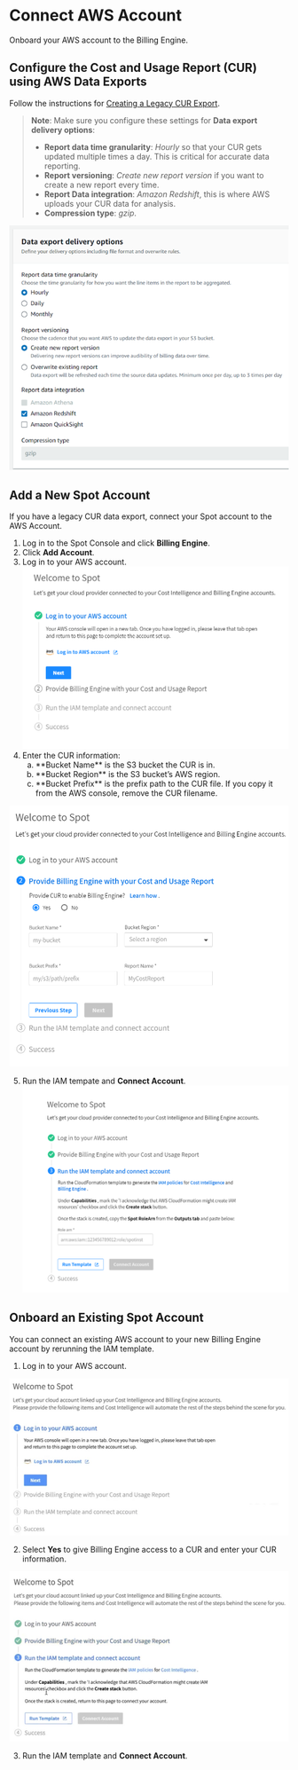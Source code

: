# Connect AWS Account 

Onboard your AWS account to the Billing Engine.

## Configure the Cost and Usage Report (CUR) using AWS Data Exports

Follow the instructions for [Creating a Legacy CUR Export](https://docs.aws.amazon.com/cur/latest/userguide/dataexports-create-legacy.html).
> **Note**: Make sure you configure these settings for **Data export delivery options**:
> * **Report data time granularity**: <i>Hourly</i> so that your CUR gets updated multiple times a day. This is critical for accurate data reporting.
> * **Report versioning**: <i>Create new report version</i> if you want to create a new report every time.
> * **Report Data integration**: <i>Amazon Redshift</i>, this is where AWS uploads your CUR data for analysis.
> * **Compression type**: <i>gzip</i>.

![data export delivery options](https://github.com/spotinst/help/blob/master/src/docs/billing-engine/_media/connect-aws-data-export-delivery.png)

## Add a New Spot Account

If you have a legacy CUR data export, connect your Spot account to the AWS Account.

1. Log in to the Spot Console and click **Billing Engine**.
2. Click **Add Account**.
3. Log in to your AWS account.
![log in to your AWS account](https://github.com/spotinst/help/blob/master/src/docs/billing-engine/_media/connect-aws-connect-spot1.png)
4. Enter the CUR information:
   <ol style="list-style-type: lower-alpha;">
      <li>**Bucket Name** is the S3 bucket the CUR is in.</li>
      <li>**Bucket Region** is the S3 bucket’s AWS region.</li>
      <li>**Bucket Prefix** is the prefix path to the CUR file. If you copy it from the AWS console, remove the CUR filename.</li>
  </ol>
  
  ![Enter the CUR information](https://github.com/spotinst/help/blob/master/src/docs/billing-engine/_media/connect-aws-connect-spot2.png)
  
5. Run the IAM tempate and **Connect Account**.
![Enter the CUR information](https://github.com/spotinst/help/blob/master/src/docs/billing-engine/_media/connect-aws-connect-spot3.png)

## Onboard an Existing Spot Account 

You can connect an existing AWS account to your new Billing Engine account by rerunning the IAM template.

1. Log in to your AWS account. 

![Log in to your AWS account](https://github.com/spotinst/help/blob/master/src/docs/billing-engine/_media/connect-aws-onboard1.png)

2. Select **Yes** to give Billing Engine access to a CUR and enter your CUR information.

![CUR](https://github.com/spotinst/help/blob/master/src/docs/billing-engine/_media/connect-aws-onboard2.png)

3. Run the IAM template and **Connect Account**.
